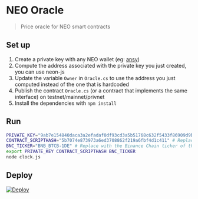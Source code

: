 # NEO Oracle
> Price oracle for NEO smart contracts

## Set up
1. Create a private key with any NEO wallet (eg: [ansy](https://snowypowers.github.io/ansy/))
2. Compute the address associated with the private key you just created, you can use neon-js
3. Update the variable `Owner` in `Oracle.cs` to use the address you just computed instead of the one that is hardcoded
4. Publish the contract `Oracle.cs` (or a contract that implements the same interface) on testnet/mainnet/privnet
5. Install the dependencies with `npm install`

## Run
```bash
PRIVATE_KEY="9ab7e154840daca3a2efadaf0df93cd3a5b51768c632f5433f86909d9b994a69" # Replace with the private key you generated during setup
CONTRACT_SCRIPTHASH="5b7074e873973a6ed3708862f219a6fbf4d1c411" # Replace with the scripthash of the contract you deployed
BNC_TICKER="BNB_BTCB-1DE" # Replace with the Binance Chain ticker of the BEP2 token that the oracle needs to serve
export PRIVATE_KEY CONTRACT_SCRIPTHASH BNC_TICKER
node clock.js
```

## Deploy
[![Deploy](https://www.herokucdn.com/deploy/button.png)](https://heroku.com/deploy)
